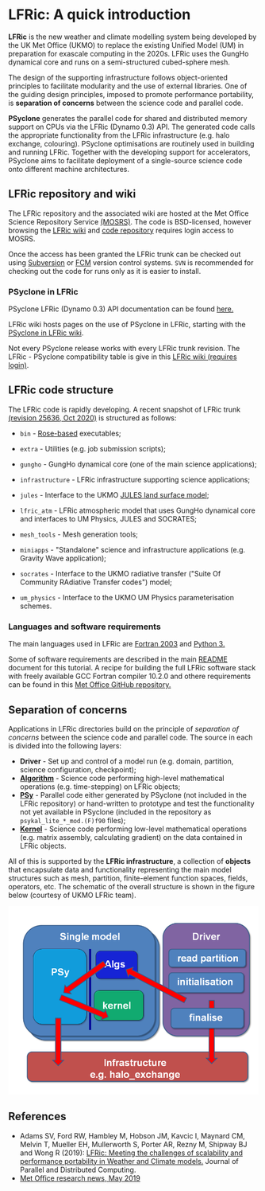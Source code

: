 # LFRic: A quick introduction

**LFRic** is the new weather and climate modelling system being developed
by the UK Met Office (UKMO) to replace the existing Unified Model (UM)
in preparation for exascale computing in the 2020s. LFRic uses the GungHo
dynamical core and runs on a semi-structured cubed-sphere mesh.

The design of the supporting infrastructure follows object-oriented
principles to facilitate modularity and the use of external libraries.
One of the guiding design principles, imposed to promote performance
portability, is **separation of concerns** between the science code and
parallel code.

**PSyclone** generates the parallel code for shared and distributed
memory support on CPUs via the LFRic (Dynamo 0.3) API. The generated
code calls the appropriate functionality from the LFRic infrastructure
(e.g. halo exchange, colouring). PSyclone optimisations are routinely
used in building and running LFRic. Together with the developing
support for accelerators, PSyclone aims to facilitate deployment of a
single-source science code onto different machine architectures.

## LFRic repository and wiki

The LFRic repository and the associated wiki are hosted at the Met Office
Science Repository Service [(MOSRS)](https://code.metoffice.gov.uk/trac/home).
The code is BSD-licensed, however browsing the
[LFRic wiki](https://code.metoffice.gov.uk/trac/lfric/wiki) and
[code repository](https://code.metoffice.gov.uk/trac/lfric/browser) requires
login access to MOSRS.

Once the access has been granted the LFRic trunk can be checked out using
[Subversion](https://subversion.apache.org/) or
[FCM](https://metomi.github.io/fcm/doc/) version control systems. `SVN` is
recommended for checking out the code for runs only as it is easier to install.

### PSyclone in LFRic

PSyclone LFRic (Dynamo 0.3) API documentation can be found [here.](
https://psyclone.readthedocs.io/en/stable/dynamo0p3.html#valid-access-modes)

LFRic wiki hosts pages on the use of PSyclone in LFRic, starting with the
[PSyclone in LFRic wiki](https://code.metoffice.gov.uk/trac/lfric/wiki/PSycloneTool).

Not every PSyclone release works with every LFRic trunk revision. The LFRic - PSyclone
compatibility table is give in this [LFRic wiki (requires login)](
https://code.metoffice.gov.uk/trac/lfric/wiki/LFRicTechnical/VersionsCompatibility).

## LFRic code structure

The LFRic code is rapidly developing. A recent snapshot of LFRic trunk
[(revision 25636, Oct 2020)](
https://code.metoffice.gov.uk/trac/lfric/browser/LFRic/trunk?rev=25636)
is structured as follows:

* `bin` - [Rose-based](
   https://www.metoffice.gov.uk/research/approach/modelling-systems/rose) executables;

* `extra` - Utilities (e.g. job submission scripts);

* `gungho` - GungHo dynamical core (one of the main science applications);

* `infrastructure` - LFRic infrastructure supporting science applications;

* `jules` - Interface to the UKMO [JULES land surface model](
   https://www.metoffice.gov.uk/research/approach/collaboration/jwcrp/jules);

* `lfric_atm` - LFRic atmospheric model that uses GungHo dynamical core and
                interfaces to UM Physics, JULES and SOCRATES;

* `mesh_tools` - Mesh generation tools;

* `miniapps` - "Standalone" science and infrastructure applications (e.g.
                Gravity Wave application);

* `socrates` - Interface to the UKMO radiative transfer ("Suite Of Community
               RAdiative Transfer codes") model;

* `um_physics` - Interface to the UKMO UM Physics parameterisation schemes.

### Languages and software requirements

The main languages used in LFRic are
[Fortran 2003](https://gcc.gnu.org/wiki/GFortranStandards#Fortran_2003)
and [Python 3.](https://www.python.org/download/releases/3.0/)

Some of software requirements are described in the main
[README](../README.md) document for this tutorial. A recipe for building
the full LFRic software stack with freely available GCC Fortran compiler
10.2.0 and othere requirements can be found in this
[Met Office GitHub repository.](
https://github.com/MetOffice/NGMS-SoftwareStack/tree/main/buildScripts/Linux/GCC10)

## Separation of concerns

Applications in LFRic directories build on the principle of *separation
of concerns* between the science code and parallel code. The source in
each is divided into the following layers:

* **Driver** - Set up and control of a model run (e.g. domain, partition,
  science configuration, checkpoint);
* [**Algorithm**](LFRic_algorithm.md) - Science code performing high-level
  mathematical operations (e.g. time-stepping) on LFRic objects;
* [**PSy**](LFRic_PSy.md) - Parallel code either generated by PSyclone (not
  included in the LFRic repository) or hand-written to prototype and
  test the functionality not yet available in PSyclone (included in the
  repository as `psykal_lite_*_mod.(F)f90` files);
* [**Kernel**](LFRic_kernel.md) - Science code performing low-level
  mathematical operations (e.g. matrix assembly, calculating gradient)
  on the data contained in LFRic objects.

All of this is supported by the **LFRic infrastructure**, a collection
of **objects** that encapsulate data and functionality representing the
main model structures such as mesh, partition, finite-element function
spaces, fields, operators, etc. The schematic of the overall structure
is shown in the figure below (courtesy of UKMO LFRic team).

![Separation of concerns in LFRic](separation_concerns.png)

## References

* Adams SV, Ford RW, Hambley M, Hobson JM, Kavcic I, Maynard CM, Melvin T,
  Mueller EH, Mullerworth S, Porter AR, Rezny M, Shipway BJ and Wong R (2019):
  [LFRic: Meeting the challenges of scalability and performance portability
  in Weather and Climate models.](
  https://doi.org/10.1016/j.jpdc.2019.02.007) Journal of Parallel and
  Distributed Computing.
* [Met Office research news, May 2019](
  https://www.metoffice.gov.uk/research/news/2019/gungho-and-lfric)